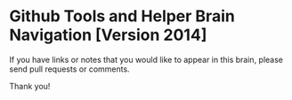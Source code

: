 Github Tools and Helper Brain Navigation [Version 2014]
=============================
If you have links or notes that you would like to appear in this brain, please send pull requests or comments.

Thank you!

